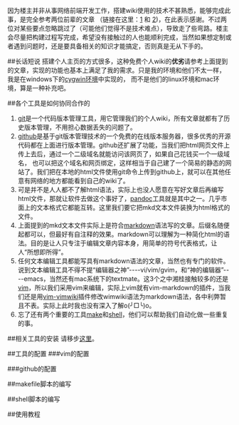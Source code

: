 <!---title:用vimwiki+markdown+pandoc+github搭建免费个人wiki-->
<!---date:2014-11-30 03:04 下午-->

因为楼主并非从事网络前端开发工作，搭建wiki使用的技术不甚熟悉，能够完成此事，是完全参考两位前辈的文章
（链接在这里：[1](http://www.mikewootc.com/wiki/tool/sitebuild/mikewiki.html) 和 [2](http://wiki.ohlinux.com/wiki/tool/sitebuild/ohlinuxwiki.html))，在此表示感谢。不过两位对某些要点忽略跳过了（可能他们觉得不是技术难点），导致走了些弯路。楼主会尽量把构建过程写完成，希望没有接触过的人也能顺利完成，当然如果想定制或者遇到问题时，还是要具备相关的知识才能搞定，否则真是无从下手的。

##长话短说
搭建个人主页的方式很多，这种免费个人wiki的**优劣**请参考上面提到的文章，实现的功能也基本上满足了我的需求。只是我的环境和他们不太一样， 
我是在windows下的[cygwin环境](../tools/install_and_use_cygwin.html)中实现的， 而不是他们的linux环境和mac环境，算是一种补充吧。

##各个工具是如何协同合作的
1. [git]()是一个代码版本管理工具，用它管理我们的个人wiki，所有文章就都有了历史版本管理，不用担心数据丢失的问题了。
2. [github]()是基于git版本管理技术的一个免费的在线版本服务器，很多优秀的开源代码都在上面进行版本管理。github还扩展了功能，当我们把html网页文件上传上去后，通过一个二级域名就能访问该网页了，如果自己花钱买一个一级域名， 也可以把这个域名和网页绑定，这样相当于自己建了一个简易的静态的网站了。我们把在本地的html文件使用git命令上传到github上，就可以在其他任意有网络的地方都能看到自己的wiki了。
3. 可是并不是人人都不了解html语法，实际上也没人愿意在写好文章后再编写html文件，那就让软件去做这个事好了，[pandoc]()工具就是其中之一。几乎市面上的文本格式它都能互转。这里我们要它把mkd文本文件装换为html格式的文件。
4. 上面提到的mkd文本文件实际上是符合[markdown]()语法写的文章。后缀名随便起都可以，但最好有自注释的效果。markdown可以理解为一种简化html的语法。目的是让人只专注于编辑文章内容本身，用简单的符号代表格式，让人“所想即所得”。
5. 任何文本编辑工具都能写具有markdown语法的文章，当然也有专门的软件。说到文本编辑工具不得不提“编辑器之神”----vi/vim/gvim，和“神的编辑器”----emacs，当然还有mac系统下的textmate。这3个之中湘桂接触较多的还是[vim]()，所以我们采用vim来编辑，实际上vim就有vim-markdown的插件，当我们还是用[vim-vimwiki]()插件修改wimwiki语法为markdown语法，各中利弊暂且不表。实际上此时我也没有深入了解o(╯□╰)o。
6. 忘了还有两个重要的工具[make]()和[shell]()，他们可以帮助我们自动化做一些重复的事。

##相关工具的安装
请移步[这里](wiki/tools/navigation.html)。

##工具的配置
###vim的配置

###github的配置

##makefile脚本的编写

##shell脚本的编写

##使用教程











